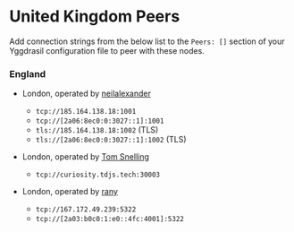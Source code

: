 # United Kingdom Peers

Add connection strings from the below list to the `Peers: []` section of your
Yggdrasil configuration file to peer with these nodes.

### England

* London, operated by [neilalexander](https://github.com/neilalexander)
  * `tcp://185.164.138.18:1001`
  * `tcp://[2a06:8ec0:0:3027::1]:1001`
  * `tls://185.164.138.18:1002` (TLS)
  * `tls://[2a06:8ec0:0:3027::1]:1002` (TLS)
  
* London, operated by [Tom Snelling](https://tdjs.tech)
  * `tcp://curiosity.tdjs.tech:30003`

* London, operated by [rany](https://rany.eu.org)
  * `tcp://167.172.49.239:5322`
  * `tcp://[2a03:b0c0:1:e0::4fc:4001]:5322`
